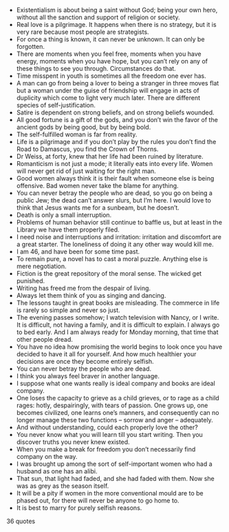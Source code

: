  - Existentialism is about being a saint without God; being your own hero, without all the sanction and support of religion or society.
 - Real love is a pilgrimage. It happens when there is no strategy, but it is very rare because most people are strategists.
 - For once a thing is known, it can never be unknown. It can only be forgotten.
 - There are moments when you feel free, moments when you have energy, moments when you have hope, but you can’t rely on any of these things to see you through. Circumstances do that.
 - Time misspent in youth is sometimes all the freedom one ever has.
 - A man can go from being a lover to being a stranger in three moves flat but a woman under the guise of friendship will engage in acts of duplicity which come to light very much later. There are different species of self-justification.
 - Satire is dependent on strong beliefs, and on strong beliefs wounded.
 - All good fortune is a gift of the gods, and you don’t win the favor of the ancient gods by being good, but by being bold.
 - The self-fulfilled woman is far from reality.
 - Life is a pilgrimage and if you don’t play by the rules you don’t find the Road to Damascus, you find the Crown of Thorns.
 - Dr Weiss, at forty, knew that her life had been ruined by literature.
 - Romanticism is not just a mode; it literally eats into every life. Women will never get rid of just waiting for the right man.
 - Good women always think it is their fault when someone else is being offensive. Bad women never take the blame for anything.
 - You can never betray the people who are dead, so you go on being a public Jew; the dead can’t answer slurs, but I’m here. I would love to think that Jesus wants me for a sunbeam, but he doesn’t.
 - Death is only a small interruption.
 - Problems of human behavior still continue to baffle us, but at least in the Library we have them properly filed.
 - I need noise and interruptions and irritation: irritation and discomfort are a great starter. The loneliness of doing it any other way would kill me.
 - I am 46, and have been for some time past.
 - To remain pure, a novel has to cast a moral puzzle. Anything else is mere negotiation.
 - Fiction is the great repository of the moral sense. The wicked get punished.
 - Writing has freed me from the despair of living.
 - Always let them think of you as singing and dancing.
 - The lessons taught in great books are misleading. The commerce in life is rarely so simple and never so just.
 - The evening passes somehow; I watch television with Nancy, or I write. It is difficult, not having a family, and it is difficult to explain. I always go to bed early. And I am always ready for Monday morning, that time that other people dread.
 - You have no idea how promising the world begins to look once you have decided to have it all for yourself. And how much healthier your decisions are once they become entirely selfish.
 - You can never betray the people who are dead.
 - I think you always feel braver in another language.
 - I suppose what one wants really is ideal company and books are ideal company.
 - One loses the capacity to grieve as a child grieves, or to rage as a child rages: hotly, despairingly, with tears of passion. One grows up, one becomes civilized, one learns one’s manners, and consequently can no longer manage these two functions – sorrow and anger – adequately.
 - And without understanding, could each properly love the other?
 - You never know what you will learn till you start writing. Then you discover truths you never knew existed.
 - When you make a break for freedom you don’t necessarily find company on the way.
 - I was brought up among the sort of self-important women who had a husband as one has an alibi.
 - That sun, that light had faded, and she had faded with them. Now she was as grey as the season itself.
 - It will be a pity if women in the more conventional mould are to be phased out, for there will never be anyone to go home to.
 - It is best to marry for purely selfish reasons.

36 quotes